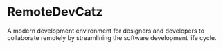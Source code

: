 # RemoteDevCatz
 A modern development environment for designers and developers to collaborate remotely by streamlining the software development life cycle.

